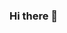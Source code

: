 ### Hi there 👋

<!--
**IsmealAlAswad/IsmealAlAswad** is a ✨ _special_ ✨ repository because its `README.md` (this file) appears on your GitHub profile.


. 


>  **[Ismeal Al Aswad](https://github.com/nancyalaswad90/Each-Year-Study-Schedule/blob/main/README.md) is, [Master in Accounting](https://github.com/nancyalaswad90/nancyalaswad90/blob/master/Universities%20specializing%20in%20accounting.md) with nearly 12 years experience working in Bank on operational & extracting data, And now he is working in AI, ML, DL, DS fields**
> 

.

Here are some ideas to get you started:

- 🔭 I’m currently working on ...
- 🌱 I’m currently learning ...
- 👯 I’m looking to collaborate on ...
- 🤔 I’m looking for help with ...
- 💬 Ask me about ...
- 📫 How to reach me: ...
- 😄 Pronouns: ...
- ⚡ Fun fact: ...
-->
